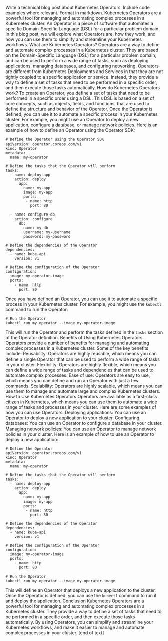  Write a technical blog post about Kubernetes Operators. Include code examples where relevant. Format in markdown.
Kubernetes Operators are a powerful tool for managing and automating complex processes in a Kubernetes cluster. An Operator is a piece of software that automates a specific Domain-Specific Language (DSL) for a particular problem domain. In this blog post, we will explore what Operators are, how they work, and how you can use them to simplify and streamline your Kubernetes workflows.
What are Kubernetes Operators?
Operators are a way to define and automate complex processes in a Kubernetes cluster. They are based on the Domain-Specific Language (DSL) for a particular problem domain, and can be used to perform a wide range of tasks, such as deploying applications, managing databases, and configuring networking.
Operators are different from Kubernetes Deployments and Services in that they are not tightly coupled to a specific application or service. Instead, they provide a way to define a set of tasks that need to be performed in a specific order, and then execute those tasks automatically.
How do Kubernetes Operators work?
To create an Operator, you define a set of tasks that need to be performed in a specific order using a DSL. This DSL is based on a set of core concepts, such as objects, fields, and functions, that are used to define the structure and behavior of the Operator.
Once the Operator is defined, you can use it to automate a specific process in your Kubernetes cluster. For example, you might use an Operator to deploy a new application, configure a database, or manage network policies.
Here is an example of how to define an Operator using the Operator SDK:
```
# Define the Operator using the Operator SDK
apiVersion: operator.coreos.com/v1
kind: Operator
metadata:
  name: my-operator

# Define the tasks that the Operator will perform
tasks:
  - name: deploy-app
    action: deploy
      app:
        name: my-app
        image: my-app
        ports:
         - name: http
           port: 80

  - name: configure-db
    action: configure
      db:
        name: my-db
        username: my-username
        password: my-password

# Define the dependencies of the Operator
dependencies:
  - name: kube-api
    version: v1

# Define the configuration of the Operator
configuration:
  image: my-operator-image
  ports:
    - name: http
      port: 80
```
Once you have defined an Operator, you can use it to automate a specific process in your Kubernetes cluster. For example, you might use the `kubectl` command to run the Operator:
```
# Run the Operator
kubectl run my-operator --image my-operator-image
```
This will run the Operator and perform the tasks defined in the `tasks` section of the Operator definition.
Benefits of Using Kubernetes Operators
Operators provide a number of benefits for managing and automating complex processes in a Kubernetes cluster. Some of the key benefits include:
Reusability: Operators are highly reusable, which means you can define a single Operator that can be used to perform a wide range of tasks in your cluster.
Flexibility: Operators are highly flexible, which means you can define a wide range of tasks and dependencies that can be used to automate complex processes.
Ease of use: Operators are easy to use, which means you can define and run an Operator with just a few commands.
Scalability: Operators are highly scalable, which means you can use them to manage and automate large and complex Kubernetes clusters.
How to Use Kubernetes Operators
Operators are available as a first-class citizen in Kubernetes, which means you can use them to automate a wide range of tasks and processes in your cluster. Here are some examples of how you can use Operators:
Deploying applications: You can use an Operator to deploy a new application to your cluster.
Configuring databases: You can use an Operator to configure a database in your cluster.
Managing network policies: You can use an Operator to manage network policies in your cluster.
Here is an example of how to use an Operator to deploy a new application:
```
# Define the Operator
apiVersion: operator.coreos.com/v1
kind: Operator
metadata:
  name: my-operator

# Define the tasks that the Operator will perform
tasks:
  - name: deploy-app
    action: deploy
      app:
        name: my-app
        image: my-app
        ports:
         - name: http
           port: 80

# Define the dependencies of the Operator
dependencies:
  - name: kube-api
    version: v1

# Define the configuration of the Operator
configuration:
  image: my-operator-image
  ports:
    - name: http
      port: 80

# Run the Operator
kubectl run my-operator --image my-operator-image
```
This will define an Operator that deploys a new application to the cluster. Once the Operator is defined, you can use the `kubectl` command to run it and deploy the application.
Conclusion
Kubernetes Operators are a powerful tool for managing and automating complex processes in a Kubernetes cluster. They provide a way to define a set of tasks that need to be performed in a specific order, and then execute those tasks automatically. By using Operators, you can simplify and streamline your Kubernetes workflows, and make it easier to manage and automate complex processes in your cluster. [end of text]


